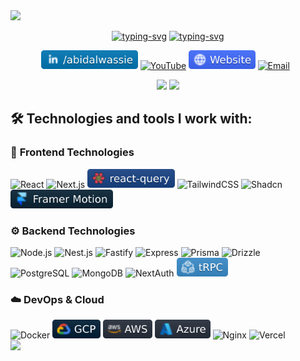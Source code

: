 <picture>
  <source 
    srcset="https://capsule-render.vercel.app/api?type=waving&height=150&color=0:0f70b9%2C100:2c93e1&text=Hey%20👋%20I%27m%20Abid!&section=header&reversal=false&fontSize=28&textBg=false&fontColor=fefefe&animation=fadeIn&fontAlignY=70&fontAlign=50&descAlign=50" 
    media="(prefers-color-scheme: dark)" />
  <img 
    src="https://capsule-render.vercel.app/api?type=waving&height=150&color=0:4C71F2,100:F85D7F&text=Hey%20👋%20I%27m%20Abid!&section=header&reversal=false&fontSize=28&textBg=false&fontColor=1F2328&animation=fadeIn&fontAlignY=70&fontAlign=50&descAlign=50" />
</picture>

<div align="center">

[![typing-svg](https://readme-typing-svg.herokuapp.com?font=Open+Sans&weight=600&size=24&duration=2500&pause=2000&color=2c93e1&center=true&vCenter=true&width=404&height=32&lines=%F0%9F%9A%80Full+Stack+Developer;%F0%9F%91%BEGame+Developer;%E2%96%B6%EF%B8%8FYouTuber+%2B%F0%9F%91%A8%F0%9F%8F%BB%E2%80%8D%F0%9F%92%BBFreelancer)](https://git.io/typing-svg/#gh-dark-mode-only)
[![typing-svg](https://readme-typing-svg.herokuapp.com?font=Open+Sans&weight=600&size=24&duration=2500&pause=2000&color=4C71F2&center=true&vCenter=true&width=404&height=32&lines=%F0%9F%9A%80Full+Stack+Developer;%F0%9F%91%BEGame+Developer;%E2%96%B6%EF%B8%8FYouTuber+%2B%F0%9F%91%A8%F0%9F%8F%BB%E2%80%8D%F0%9F%92%BBFreelancer)](https://git.io/typing-svg/#gh-light-mode-only)

[<img src="badges/linkedin-abidalwassie-0077B5.svg" alt="LinkedIn" height="30">](https://www.linkedin.com/in/abidalwassie/)
<a href="https://youtube.com/@oneManDev" target="_blank"><img src="https://img.shields.io/badge/@oneManDev-FF0000?style=flat&logo=youtube&logoColor=white" alt="YouTube" height="30"></a>
[<img src="badges/website-416bff.svg" alt="Website" height="30">](https://abidalwassie.netlify.app/)
[<img src="https://img.shields.io/badge/Email me!-EA4335?style=flat&logo=Gmail&logoColor=FFFFFF" alt="Email" height="30">](mailto:abidalwassie@gmail.com)
&nbsp;


  <img src="https://github-readme-stats.vercel.app/api?username=abidalwassie&show_icons=true&theme=github_dark_dimmed&bg_color=0,0e141b,082c42&hide_border=true&cache_seconds=3600" height="190">
  <img src="https://github-readme-stats.vercel.app/api/top-langs/?username=AbidAlWassie&langs_count=8&count_private=false&layout=compact&theme=github_dark_dimmed&bg_color=0,0e141b,082c42&hide_border=true&hide=scss&cache_seconds=3600">

  </div>

  <div>
    <h2>🛠️ <strong>Technologies and tools I work with:</strong></h2>
    <h3>🚀 <strong>Frontend Technologies</strong></h3>
    <img src="https://img.shields.io/badge/React-20232A?style=flat&logo=react&logoColor=61DAFB" alt="React" height="30">
    <img src="https://img.shields.io/badge/Next.js-000000?style=flat&logo=next.js&logoColor=white" alt="Next.js" height="30">
    <img src="https://raw.githubusercontent.com/vquix/svg-badges/refs/heads/main/react-query-194386.svg" alt="Framer Motion" height="30">
    <img src="https://img.shields.io/badge/TailwindCSS-06B6D4?style=flat&logo=tailwindcss&logoColor=white" alt="TailwindCSS" height="30">
    <img src="https://img.shields.io/badge/Shadcn-000000?style=flat&logo=shadcn/ui&logoColor=white&color=353535" alt="Shadcn" height="30">
    <img src="https://raw.githubusercontent.com/vquix/svg-badges/refs/heads/main/Framer%20Motion-082234.svg" alt="Framer Motion" height="30">
    <h3>⚙️ <strong>Backend Technologies</strong></h3>
    <img src="https://img.shields.io/badge/Node.js-339933?style=flat&logo=node.js&logoColor=white" alt="Node.js" height="30">
    <img src="https://img.shields.io/badge/Nest.js-ea2860?style=flat&logo=nestjs&logoColor=white" alt="Nest.js" height="30">
    <img src="https://img.shields.io/badge/Fastify-202020?style=flat&logo=fastify&logoColor=white" alt="Fastify" height="30">
    <img src="https://img.shields.io/badge/Express-101010?style=flat&logo=express&logoColor=ddd" alt="Express" height="30">
    <img src="https://img.shields.io/badge/Prisma-2D3748?style=flat&logo=prisma&logoColor=white" alt="Prisma" height="30">
    <img src="https://img.shields.io/badge/Drizzle-090909.svg?logo=drizzle&logoColor=c5f74f" alt="Drizzle" height="30"><br>
    <img src="https://img.shields.io/badge/PostgreSQL-336791?style=flat&logo=postgresql&logoColor=white" alt="PostgreSQL" height="30">
    <img src="https://img.shields.io/badge/MongoDB-001E2B?style=flat&logo=mongodb&logoColor=00ED64" alt="MongoDB" height="30">
    <img src="https://img.shields.io/badge/OAuth-EB5424?style=flat&logo=auth0&logoColor=white" alt="NextAuth" height="30">
    <img src="https://raw.githubusercontent.com/vquix/svg-badges/refs/heads/main/tRPC-398CCB.svg" alt="tRPC" height="30">
    <h3>☁️ <strong>DevOps & Cloud</strong></h3>
    <img src="https://img.shields.io/badge/Docker-1D63ED.svg?style=flat&logo=docker&logoColor=white" alt="Docker" height="30">
    <img src="https://raw.githubusercontent.com/vquix/svg-badges/refs/heads/main/GCP-001d35.svg" alt="GCP" height="30">
    <img src="https://raw.githubusercontent.com/vquix/svg-badges/refs/heads/main/AWS-262e3b.svg" alt="AWS" height="30">
    <img src="https://raw.githubusercontent.com/vquix/svg-badges/refs/heads/main/Azure-262e3b.svg" alt="Azure" height="30">
    <img src="https://img.shields.io/badge/Nginx-009639?style=flat&logo=nginx&logoColor=white" alt="Nginx" height="30">
    <img src="https://img.shields.io/badge/Vercel-000000?style=flat&logo=vercel&logoColor=white" alt="Vercel" height="30">
  </div>

<picture>
  <source 
    srcset="https://capsule-render.vercel.app/api?type=waving&height=100&color=0:0f70b9%2C100:2c93e1&section=footer&desc=Reach%20out%20%E2%80%93%20I'm%20just%20an%20email%20away%20%F0%9F%93%A9&descSize=14&fontColor=D1D5DB&descAlignY=54&animation=fadeIn&descAlign=50" 
    media="(prefers-color-scheme: dark)" />
  <img 
    src="https://capsule-render.vercel.app/api?type=waving&height=100&color=0:4C71F2,100:F85D7F&section=footer&desc=Reach%20out%20%E2%80%93%20I'm%20just%20an%20email%20away%20%F0%9F%93%A9&descSize=14&fontColor=1F2328&descAlignY=54&animation=fadeIn&descAlign=50" />
</picture>
